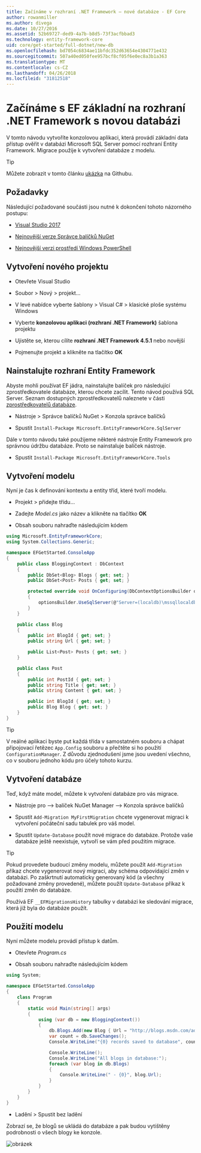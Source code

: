 ```yaml
---
title: Začínáme v rozhraní .NET Framework – nové databáze - EF Core
author: rowanmiller
ms.author: divega
ms.date: 10/27/2016
ms.assetid: 52b69727-ded9-4a7b-b8d5-73f3acfbbad3
ms.technology: entity-framework-core
uid: core/get-started/full-dotnet/new-db
ms.openlocfilehash: bd7054c6834ae11bfdc352d63654e4304771e432
ms.sourcegitcommit: 507a40ed050fee957bcf8cf05f6e0ec8a3b1a363
ms.translationtype: MT
ms.contentlocale: cs-CZ
ms.lasthandoff: 04/26/2018
ms.locfileid: "31812518"
---
```

# <a name="getting-started-with-ef-core-on-net-framework-with-a-new-database"></a>Začínáme s EF základní na rozhraní .NET Framework s novou databázi

V tomto návodu vytvoříte konzolovou aplikaci, která provádí základní data přístup ověřit v databázi Microsoft SQL Server pomocí rozhraní Entity Framework. Migrace použije k vytvoření databáze z modelu.

> [!TIP]  
> Můžete zobrazit v tomto článku [ukázka](https://github.com/aspnet/EntityFramework.Docs/tree/master/samples/core/GetStarted/FullNet/ConsoleApp.NewDb) na Githubu.

## <a name="prerequisites"></a>Požadavky

Následující požadované součásti jsou nutné k dokončení tohoto názorného postupu:

* [Visual Studio 2017](https://www.visualstudio.com/downloads/)

* [Nejnovější verze Správce balíčků NuGet](https://dist.nuget.org/index.html)

* [Nejnovější verzi prostředí Windows PowerShell](https://docs.microsoft.com/powershell/scripting/setup/installing-windows-powershell)

## <a name="create-a-new-project"></a>Vytvoření nového projektu

* Otevřete Visual Studio

* Soubor > Nový > projekt...

* V levé nabídce vyberte šablony > Visual C# > klasické ploše systému Windows

* Vyberte **konzolovou aplikaci (rozhraní .NET Framework)** šablona projektu

* Ujistěte se, kterou cílíte **rozhraní .NET Framework 4.5.1** nebo novější

* Pojmenujte projekt a klikněte na tlačítko **OK**

## <a name="install-entity-framework"></a>Nainstalujte rozhraní Entity Framework

Abyste mohli používat EF jádra, nainstalujte balíček pro následující zprostředkovatele databáze, kterou chcete zacílit. Tento návod používá SQL Server. Seznam dostupných zprostředkovatelů naleznete v části [zprostředkovatelů databáze](../../providers/index.md).

* Nástroje > Správce balíčků NuGet > Konzola správce balíčků

* Spustit `Install-Package Microsoft.EntityFrameworkCore.SqlServer`

Dále v tomto návodu také použijeme některé nástroje Entity Framework pro správnou údržbu databáze. Proto se nainstaluje balíček nástroje.

* Spustit `Install-Package Microsoft.EntityFrameworkCore.Tools`

## <a name="create-your-model"></a>Vytvoření modelu

Nyní je čas k definování kontextu a entity tříd, které tvoří modelu.

* Projekt > přidejte třídu...

* Zadejte *Model.cs* jako název a klikněte na tlačítko **OK**

* Obsah souboru nahraďte následujícím kódem

<!-- [!code-csharp[Main](samples/core/GetStarted/FullNet/ConsoleApp.NewDb/Model.cs)] -->
``` csharp
using Microsoft.EntityFrameworkCore;
using System.Collections.Generic;

namespace EFGetStarted.ConsoleApp
{
    public class BloggingContext : DbContext
    {
        public DbSet<Blog> Blogs { get; set; }
        public DbSet<Post> Posts { get; set; }

        protected override void OnConfiguring(DbContextOptionsBuilder optionsBuilder)
        {
            optionsBuilder.UseSqlServer(@"Server=(localdb)\mssqllocaldb;Database=EFGetStarted.ConsoleApp.NewDb;Trusted_Connection=True;");
        }
    }

    public class Blog
    {
        public int BlogId { get; set; }
        public string Url { get; set; }

        public List<Post> Posts { get; set; }
    }

    public class Post
    {
        public int PostId { get; set; }
        public string Title { get; set; }
        public string Content { get; set; }

        public int BlogId { get; set; }
        public Blog Blog { get; set; }
    }
}
```

> [!TIP]  
> V reálné aplikaci byste put každá třída v samostatném souboru a chápat připojovací řetězec `App.Config` souboru a přečtěte si ho použití `ConfigurationManager`. Z důvodu zjednodušení jsme jsou uvedení všechno, co v souboru jednoho kódu pro účely tohoto kurzu.

## <a name="create-your-database"></a>Vytvoření databáze

Teď, když máte model, můžete k vytvoření databáze pro vás migrace.

* Nástroje pro –> balíček NuGet Manager –> Konzola správce balíčků

* Spustit `Add-Migration MyFirstMigration` chcete vygenerovat migraci k vytvoření počáteční sadu tabulek pro váš model.

* Spustit `Update-Database` použít nové migrace do databáze. Protože vaše databáze ještě neexistuje, vytvoří se vám před použitím migrace.

> [!TIP]  
> Pokud provedete budoucí změny modelu, můžete použít `Add-Migration` příkaz chcete vygenerovat nový migraci, aby schéma odpovídající změn v databázi. Po zaškrtnutí automaticky generovaný kód (a všechny požadované změny provedené), můžete použít `Update-Database` příkaz k použití změn do databáze.
>
>Používá EF `__EFMigrationsHistory` tabulky v databázi ke sledování migrace, která již byla do databáze použít.

## <a name="use-your-model"></a>Použití modelu

Nyní můžete modelu provádí přístup k datům.

* Otevřete *Program.cs*

* Obsah souboru nahraďte následujícím kódem

<!-- [!code-csharp[Main](samples/core/GetStarted/FullNet/ConsoleApp.NewDb/Program.cs)] -->
``` csharp
using System;

namespace EFGetStarted.ConsoleApp
{
    class Program
    {
        static void Main(string[] args)
        {
            using (var db = new BloggingContext())
            {
                db.Blogs.Add(new Blog { Url = "http://blogs.msdn.com/adonet" });
                var count = db.SaveChanges();
                Console.WriteLine("{0} records saved to database", count);

                Console.WriteLine();
                Console.WriteLine("All blogs in database:");
                foreach (var blog in db.Blogs)
                {
                    Console.WriteLine(" - {0}", blog.Url);
                }
            }
        }
    }
}
```

* Ladění > Spustit bez ladění

Zobrazí se, že blogů se ukládá do databáze a pak budou vytištěny podrobnosti o všech blogy ke konzole.

![obrázek](_static/output-new-db.png)
